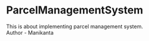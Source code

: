 # ParcelManagementSystem
This is about implementing parcel management system. <br>
Author - Manikanta
